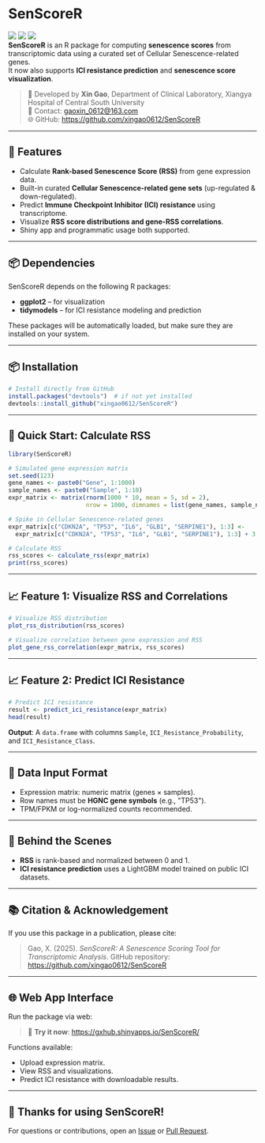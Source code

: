 # SenScoreR
![](https://img.shields.io/badge/source%20code-support-blue) ![](https://img.shields.io/badge/R-package-green) ![](https://img.shields.io/badge/Version-0.1.2-yellow)<br>
**SenScoreR** is an R package for computing **senescence scores** from transcriptomic data using a curated set of Cellular Senescence-related genes.  
It now also supports **ICI resistance prediction** and **senescence score visualization**.

> 🔬 Developed by **Xin Gao**, Department of Clinical Laboratory, Xiangya Hospital of Central South University  
> 📧 Contact: gaoxin_0612@163.com  
> 🌐 GitHub: https://github.com/xingao0612/SenScoreR  

---

## 🚀 Features

- Calculate **Rank-based Senescence Score (RSS)** from gene expression data.
- Built-in curated **Cellular Senescence-related gene sets** (up-regulated & down-regulated).
- Predict **Immune Checkpoint Inhibitor (ICI) resistance** using transcriptome.
- Visualize **RSS score distributions and gene-RSS correlations**.
- Shiny app and programmatic usage both supported.

---
## 📦 Dependencies

SenScoreR depends on the following R packages:

- **ggplot2** – for visualization
- **tidymodels** – for ICI resistance modeling and prediction

These packages will be automatically loaded, but make sure they are installed on your system.

---

## 📦 Installation

```r
# Install directly from GitHub
install.packages("devtools")  # if not yet installed
devtools::install_github("xingao0612/SenScoreR")
```

---

## 🧪 Quick Start: Calculate RSS

```r
library(SenScoreR)

# Simulated gene expression matrix
set.seed(123)
gene_names <- paste0("Gene", 1:1000)
sample_names <- paste0("Sample", 1:10)
expr_matrix <- matrix(rnorm(1000 * 10, mean = 5, sd = 2),
                      nrow = 1000, dimnames = list(gene_names, sample_names))

# Spike in Cellular Senescence-related genes
expr_matrix[c("CDKN2A", "TP53", "IL6", "GLB1", "SERPINE1"), 1:3] <- 
  expr_matrix[c("CDKN2A", "TP53", "IL6", "GLB1", "SERPINE1"), 1:3] + 3

# Calculate RSS
rss_scores <- calculate_rss(expr_matrix)
print(rss_scores)
```

---

## 📈 Feature 1: Visualize RSS and Correlations

```r
# Visualize RSS distribution
plot_rss_distribution(rss_scores)

# Visualize correlation between gene expression and RSS
plot_gene_rss_correlation(expr_matrix, rss_scores)
```

---

## 📈 Feature 2: Predict ICI Resistance

```r
# Predict ICI resistance
result <- predict_ici_resistance(expr_matrix)
head(result)
```

**Output**: A `data.frame` with columns `Sample`, `ICI_Resistance_Probability`, and `ICI_Resistance_Class`.

---

## 📁 Data Input Format

- Expression matrix: numeric matrix (genes × samples).
- Row names must be **HGNC gene symbols** (e.g., "TP53").
- TPM/FPKM or log-normalized counts recommended.

---

## 🧠 Behind the Scenes

- **RSS** is rank-based and normalized between 0 and 1.
- **ICI resistance prediction** uses a LightGBM model trained on public ICI datasets.

---

## 📚 Citation & Acknowledgement

If you use this package in a publication, please cite:

> Gao, X. (2025). *SenScoreR: A Senescence Scoring Tool for Transcriptomic Analysis*. GitHub repository: https://github.com/xingao0612/SenScoreR

---

## 🌐 Web App Interface

Run the package via web:

> 🧪 **Try it now**: https://gxhub.shinyapps.io/SenScoreR/

Functions available:

- Upload expression matrix.
- View RSS and visualizations.
- Predict ICI resistance with downloadable results.

---

## 🙏 Thanks for using **SenScoreR**!

For questions or contributions, open an [Issue](https://github.com/xingao0612/SenScoreR/issues) or [Pull Request](https://github.com/xingao0612/SenScoreR/pulls).
